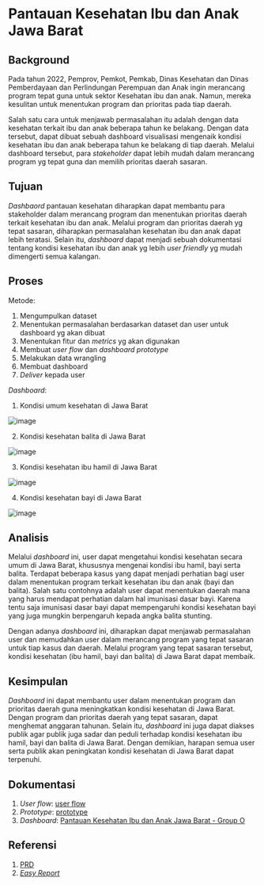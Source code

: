 # Pantauan Kesehatan Ibu dan Anak Jawa Barat

## Background
  Pada tahun 2022, Pemprov, Pemkot, Pemkab, Dinas Kesehatan dan Dinas Pemberdayaan dan Perlindungan Perempuan dan Anak ingin merancang program tepat guna untuk sektor Kesehatan ibu dan anak. Namun, mereka kesulitan untuk menentukan program dan prioritas pada tiap daerah.
  
  Salah satu cara untuk menjawab permasalahan itu adalah dengan data kesehatan terkait ibu dan anak beberapa tahun ke belakang. Dengan data tersebut, dapat dibuat sebuah dashboard visualisasi mengenaik kondisi kesehatan ibu dan anak beberapa tahun ke belakang di tiap daerah. Melalui dashboard tersebut, para _stakeholder_ dapat lebih mudah dalam merancang program yg tepat guna dan memilih prioritas daerah sasaran.

## Tujuan
  _Dashbaord_ pantauan kesehatan diharapkan dapat membantu para stakeholder dalam merancang program dan menentukan prioritas daerah terkait kesehatan ibu dan anak. Melalui program dan prioritas daerah yg tepat sasaran, diharapkan permasalahan kesehatan ibu dan anak dapat lebih teratasi. Selain itu, _dashboard_ dapat menjadi sebuah dokumentasi tentang kondisi kesehatan ibu dan anak yg lebih _user friendly_ yg mudah dimengerti semua kalangan.

## Proses
Metode:
1.	Mengumpulkan dataset
2.	Menentukan permasalahan berdasarkan dataset dan user untuk dashboard yg akan dibuat
3.	Menentukan fitur dan _metrics_ yg akan digunakan
4.	Membuat _user flow_ dan _dashboard prototype_
5.	Melakukan data wrangling
6.	Membuat dashboard
7.	_Deliver_ kepada user

_Dashboard_:
1. Kondisi umum kesehatan di Jawa Barat

![image](https://user-images.githubusercontent.com/52657638/189533320-fb4156b0-6c3d-45a7-9f86-ed5d17a969f3.png)

2. Kondisi kesehatan balita di Jawa Barat

![image](https://user-images.githubusercontent.com/52657638/189533327-c65a9aa9-011f-4d2d-a1a5-711ea370590d.png)

3. Kondisi kesehatan ibu hamil di Jawa Barat

![image](https://user-images.githubusercontent.com/52657638/189533352-6ab2da51-fd56-4b07-bf33-16dba112f4e5.png)

4. Kondisi kesehatan bayi di Jawa Barat

![image](https://user-images.githubusercontent.com/52657638/189533332-db09668a-6525-4f84-9497-0be7170aaadf.png)

## Analisis
  Melalui _dashboard_ ini, user dapat mengetahui kondisi kesehatan secara umum di Jawa Barat, khususnya mengenai kondisi ibu hamil, bayi serta balita. Terdapat beberapa kasus yang dapat menjadi perhatian bagi user dalam menentukan program terkait kesehatan ibu dan anak (bayi dan balita). Salah satu contohnya adalah user dapat menentukan daerah mana yang harus mendapat perhatian dalam hal imunisasi dasar bayi. Karena tentu saja imunisasi dasar bayi dapat mempengaruhi kondisi kesehatan bayi yang juga mungkin berpengaruh kepada angka balita stunting.
  
  Dengan adanya _dashboard_ ini, diharapkan dapat menjawab permasalahan user dan memudahkan user dalam merancang program yang tepat sasaran untuk tiap kasus dan daerah. Melalui program yang tepat sasaran tersebut, kondisi kesehatan (ibu hamil, bayi dan balita) di Jawa Barat dapat membaik.

## Kesimpulan
  _Dashboard_ ini dapat membantu user dalam menentukan program dan prioritas daerah guna meningkatkan kondisi kesehatan di Jawa Barat. Dengan program dan prioritas daerah yang tepat sasaran, dapat menghemat anggaran tahunan. Selain itu, _dashboard_ ini juga dapat diakses publik agar publik juga sadar dan peduli terhadap kondisi kesehatan ibu hamil, bayi dan balita di Jawa Barat. Dengan demikian, harapan semua user serta publik akan peningkatan kondisi kesehatan di Jawa Barat dapat terpenuhi.

## Dokumentasi
1. _User flow_: [user flow](https://drive.google.com/file/d/1gPf86CHcM_Y4nIL28fG0Koo2t9O114J3/view?usp=sharing)
2. _Prototype_: [prototype](https://drive.google.com/file/d/1VtZ8GuxT0vyDHgn0-8QutizBo5dHzp7a/view?usp=sharing)
3. _Dashboard_: [Pantauan Kesehatan Ibu dan Anak Jawa Barat - Group O](https://public.tableau.com/views/MVP-KelompokOProjectLabBI/HalamanAwal?:language=en-US&:display_count=n&:origin=viz_share_link)

## Referensi
1. [PRD](https://drive.google.com/file/d/1DPJM9EpdLNSP-7qnPPvNeWqvTqRgyild/view)
2. [_Easy Report_](https://drive.google.com/file/d/1p6gCfY1iQO_Nf4zktzOabuIg8zAEltp0/view)

